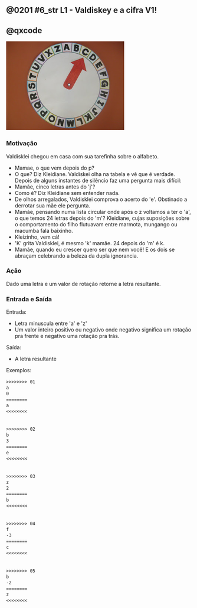 ## @0201 #6_str L1 - Valdiskey e a cifra V1!
## @qxcode

![](S6300474.JPG)

### Motivação

Valdisklei chegou em casa com sua tarefinha sobre o alfabeto.

* Mamae, o que vem depois do p?
* O que? Diz Kleidiane. Valdiskei olha na tabela e vê que é verdade. Depois de alguns instantes de silêncio faz uma pergunta mais difícil:
* Mamãe, cinco letras antes do 'j'?
* Como é? Diz Kleidiane sem entender nada.
* De olhos arregalados, Valdisklei comprova o acerto do 'e'. Obstinado a derrotar sua mãe ele pergunta.
* Mamãe, pensando numa lista circular onde após o z voltamos a ter o 'a', o que temos 24 letras depois do 'm'? Kleidiane, cujas suposições sobre o comportamento do filho flutuavam entre marmota, mungango ou macumba fala baixinho.
* Kleizinho, vem cá!
* 'K' grita Valdisklei, é mesmo 'k' mamãe. 24 depois do 'm' é k.
* Mamãe, quando eu crescer quero ser que nem você! E os dois se abraçam celebrando a beleza da dupla ignorancia.

### Ação

Dado uma letra e um valor de rotação retorne a letra resultante.

### Entrada e Saída

Entrada:

* Letra minuscula entre 'a' e 'z'
* Um valor inteiro positivo ou negativo onde negativo significa um rotação pra frente e negativo uma rotação pra trás.

Saída:

* A letra resultante

Exemplos:

```
>>>>>>>> 01
a
0
========
a
<<<<<<<<


>>>>>>>> 02
b
3
========
e
<<<<<<<<


>>>>>>>> 03
z
2
========
b
<<<<<<<<


>>>>>>>> 04
f
-3
========
c
<<<<<<<<


>>>>>>>> 05
b
-2
========
z
<<<<<<<<

```

<!--- Todos os testes estão duplicados --->
